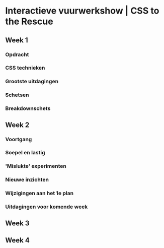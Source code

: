 # Interactieve vuurwerkshow | CSS to the Rescue 

## Week 1
### Opdracht

### CSS technieken

### Grootste uitdagingen

### Schetsen

### Breakdownschets


## Week 2
### Voortgang

### Soepel en lastig

### 'Mislukte' experimenten

### Nieuwe inzichten

### Wijzigingen aan het 1e plan

### Uitdagingen voor komende week

## Week 3


## Week 4
